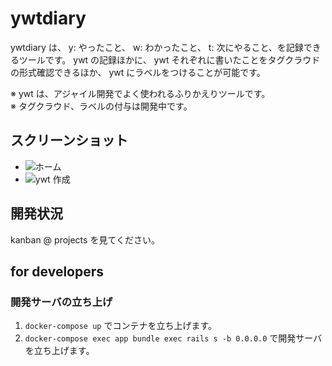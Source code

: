 # ywtdiary
ywtdiary は、 y: やったこと、 w: わかったこと、 t: 次にやること、を記録できるツールです。
ywt の記録ほかに、 ywt それぞれに書いたことをタグクラウドの形式確認できるほか、 ywt にラベルをつけることが可能です。

※ ywt は、アジャイル開発でよく使われるふりかえりツールです。  
※ タグクラウド、ラベルの付与は開発中です。

## スクリーンショット
- <img alt="ホーム" src="doc/assets/home#index.png">
- <img alt="ywt 作成" src="doc/assets/ywts#new.png">

## 開発状況
kanban @ projects を見てください。

## for developers
### 開発サーバの立ち上げ
1. `docker-compose up` でコンテナを立ち上げます。
2. `docker-compose exec app bundle exec rails s -b 0.0.0.0` で開発サーバを立ち上げます。
